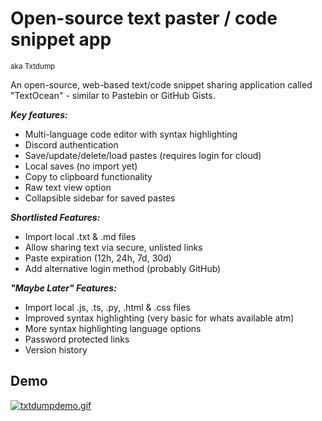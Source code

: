 
# Open-source text paster / code snippet app 
<sup>aka Txtdump</sup>

An open-source, web-based text/code snippet sharing application called "TextOcean" - similar to Pastebin or GitHub Gists.

***Key features:***
- Multi-language code editor with syntax highlighting
- Discord authentication
- Save/update/delete/load pastes (requires login for cloud)
- Local saves (no import yet)
- Copy to clipboard functionality
- Raw text view option
- Collapsible sidebar for saved pastes

***Shortlisted Features:***
- Import local .txt & .md files
- Allow sharing text via secure, unlisted links
- Paste expiration (12h, 24h, 7d, 30d)
- Add alternative login method (probably GitHub)

***"Maybe Later" Features:***
- Import local .js, .ts, .py, .html & .css files
- Improved syntax highlighting (very basic for whats available atm)
- More syntax highlighting language options
- Password protected links
- Version history

## Demo
[![txtdumpdemo.gif](https://i.postimg.cc/c4n8rb1R/txtdumpdemo.gif)](https://postimg.cc/ZCJqQjdn)
